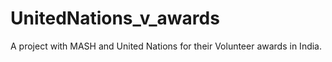# UnitedNations_v_awards
A project with MASH and United Nations for their Volunteer awards in India.
